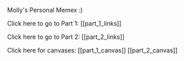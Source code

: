 Molly's Personal Memex :)

Click here to go to Part 1:
[[part_1_links]]

Click here to go to Part 2:
[[part_2_links]]

Click here for canvases:
[[part_1_canvas]]
[[part_2_canvas]]
